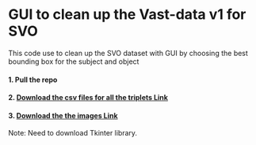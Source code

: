 # GUI to clean up the Vast-data v1 for SVO
This code use to clean up the SVO dataset with GUI by choosing the best bounding box for the subject and object
#### 1. Pull the repo
#### 2. [Download the csv files for all the triplets Link](https://drive.google.com/file/d/1ZzaKfm7ytyG92v7gwKVeYjlvNnL0DbK-/view?usp=sharing)
#### 3. [Download the the images Link](https://drive.google.com/file/d/1TZ6IVZAWE6Q_cVMRvH0lpr_nUYkZLRxM/view?usp=sharing)

Note: Need to download Tkinter library. 
